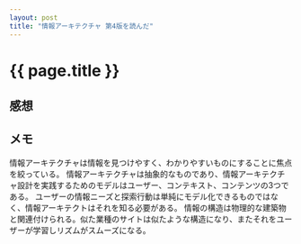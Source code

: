 ```yaml
---
layout: post
title: "情報アーキテクチャ 第4版を読んだ"
---
```


# {{ page.title }}
## 感想

## メモ
情報アーキテクチャは情報を見つけやすく、わかりやすいものにすることに焦点を絞っている。
情報アーキテクチャは抽象的なものであり、情報アーキテクチャ設計を実践するためのモデルはユーザー、コンテキスト、コンテンツの3つである。
ユーザーの情報ニーズと探索行動は単純にモデル化できるものではなく、情報アーキテクトはそれを知る必要がある。
情報の構造は物理的な建築物と関連付けられる。似た業種のサイトは似たような構造になり、またそれをユーザーが学習しリズムがスムーズになる。
